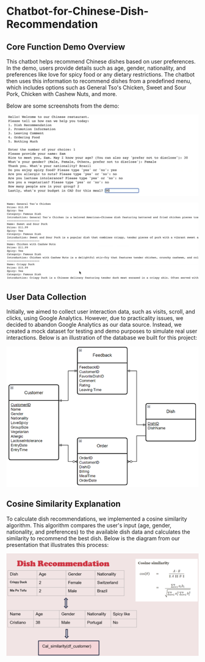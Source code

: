 # Chatbot-for-Chinese-Dish-Recommendation

## Core Function Demo Overview

This chatbot helps recommend Chinese dishes based on user preferences. In the demo, users provide details such as age, gender, nationality, and preferences like love for spicy food or any dietary restrictions. The chatbot then uses this information to recommend dishes from a predefined menu, which includes options such as General Tso's Chicken, Sweet and Sour Pork, Chicken with Cashew Nuts, and more.

Below are some screenshots from the demo:

![Chatbot Demo Step 1](chatbot_demo1.png)

![Chatbot Demo Step 2](chatbot_demo2.png)

## User Data Collection

Initially, we aimed to collect user interaction data, such as visits, scroll, and clicks, using Google Analytics. However, due to practicality issues, we decided to abandon Google Analytics as our data source. Instead, we created a mock dataset for testing and demo purposes to simulate real user interactions. Below is an illustration of the database we built for this project:

![Database Schema](database_build.png)

## Cosine Similarity Explanation

To calculate dish recommendations, we implemented a cosine similarity algorithm. This algorithm compares the user's input (age, gender, nationality, and preferences) to the available dish data and calculates the similarity to recommend the best dish. Below is the diagram from our presentation that illustrates this process:

![Cosine Similarity Explanation](cosine_similarity_demo.png)



